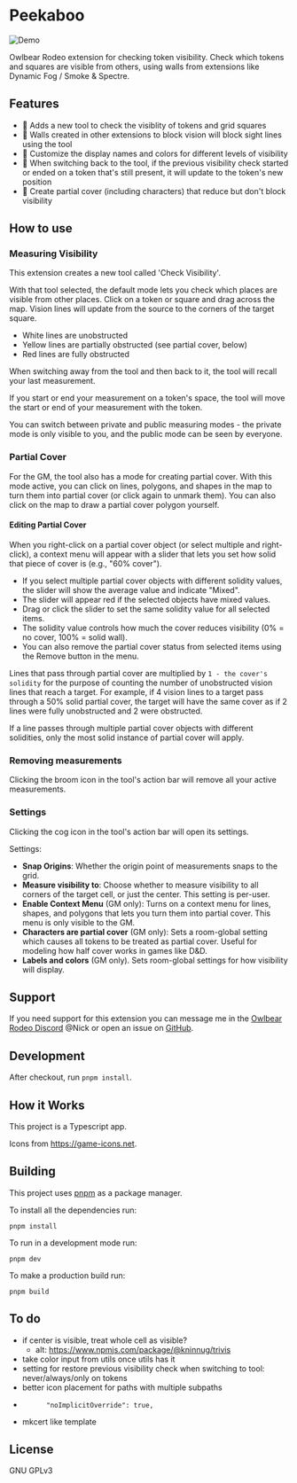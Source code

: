 # Peekaboo

![Demo](https://github.com/user-attachments/assets/e3f520fd-e1aa-4904-90a3-e97f8f6d3c45)

Owlbear Rodeo extension for checking token visibility. Check which tokens and squares are visible from others, using walls from extensions like Dynamic Fog / Smoke & Spectre.

## Features

-   👀 Adds a new tool to check the visiblity of tokens and grid squares
-   🧱 Walls created in other extensions to block vision will block sight lines using the tool
-   🎨 Customize the display names and colors for different levels of visibility
-   🔄 When switching back to the tool, if the previous visibility check started or ended on a token that's still present, it will update to the token's new position
-   🧙 Create partial cover (including characters) that reduce but don't block visibility

## How to use

### Measuring Visibility

This extension creates a new tool called 'Check Visibility'.

With that tool selected, the default mode lets you check which places are visible from other places. Click on a token or square and drag across the map. Vision lines will update from the source to the corners of the target square.

-   White lines are unobstructed
-   Yellow lines are partially obstructed (see partial cover, below)
-   Red lines are fully obstructed

When switching away from the tool and then back to it, the tool will recall your last measurement.

If you start or end your measurement on a token's space, the tool will move the start or end of your measurement with the token.

You can switch between private and public measuring modes - the private mode is only visible to you, and the public mode can be seen by everyone.

### Partial Cover

For the GM, the tool also has a mode for creating partial cover. With this mode active, you can click on lines, polygons, and shapes in the map to turn them into partial cover (or click again to unmark them). You can also click on the map to draw a partial cover polygon yourself.

#### Editing Partial Cover

When you right-click on a partial cover object (or select multiple and right-click), a context menu will appear with a slider that lets you set how solid that piece of cover is (e.g., "60% cover").

-   If you select multiple partial cover objects with different solidity values, the slider will show the average value and indicate "Mixed".
-   The slider will appear red if the selected objects have mixed values.
-   Drag or click the slider to set the same solidity value for all selected items.
-   The solidity value controls how much the cover reduces visibility (0% = no cover, 100% = solid wall).
-   You can also remove the partial cover status from selected items using the Remove button in the menu.

Lines that pass through partial cover are multiplied by `1 - the cover's solidity` for the purpose of counting the number of unobstructed vision lines that reach a target. For example, if 4 vision lines to a target pass through a 50% solid partial cover, the target will have the same cover as if 2 lines were fully unobstructed and 2 were obstructed.

If a line passes through multiple partial cover objects with different solidities, only the most solid instance of partial cover will apply.

### Removing measurements

Clicking the broom icon in the tool's action bar will remove all your active measurements.

### Settings

Clicking the cog icon in the tool's action bar will open its settings.

Settings:

-   **Snap Origins**: Whether the origin point of measurements snaps to the grid.
-   **Measure visibility to**: Choose whether to measure visibility to all corners of the target cell, or just the center. This setting is per-user.
-   **Enable Context Menu** (GM only): Turns on a context menu for lines, shapes, and polygons that lets you turn them into partial cover. This menu is only visible to the GM.
-   **Characters are partial cover** (GM only): Sets a room-global setting which causes all tokens to be treated as partial cover. Useful for modeling how half cover works in games like D&D.
-   **Labels and colors** (GM only). Sets room-global settings for how visibility will display.

## Support

If you need support for this extension you can message me in the [Owlbear Rodeo Discord](https://discord.com/invite/u5RYMkV98s) @Nick or open an issue on [GitHub](https://github.com/desain/owlbear-peekaboo/issues).

## Development

After checkout, run `pnpm install`.

## How it Works

This project is a Typescript app.

Icons from https://game-icons.net.

## Building

This project uses [pnpm](https://pnpm.io/) as a package manager.

To install all the dependencies run:

`pnpm install`

To run in a development mode run:

`pnpm dev`

To make a production build run:

`pnpm build`

## To do

-   if center is visible, treat whole cell as visible?
    - alt: https://www.npmjs.com/package/@kninnug/trivis
-   take color input from utils once utils has it
-   setting for restore previous visibility check when switching to tool: never/always/only on tokens
-   better icon placement for paths with multiple subpaths
-           "noImplicitOverride": true,
- mkcert like template

## License

GNU GPLv3
